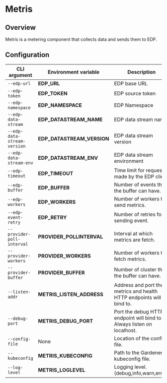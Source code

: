 # Metris

## Overview

Metris is a metering component that collects data and sends them to EDP.

## Configuration

| CLI argument | Environment variable | Description | Default value |
| -- | -- | -- | -- |
| `--edp-url` | **EDP_URL** | EDP base URL | `https://input.yevents.io` |
| `--edp-token` | **EDP_TOKEN** | EDP source token | None |
| `--edp-namespace` | **EDP_NAMESPACE** | EDP Namespace | None |
| `--edp-data-stream` | **EDP_DATASTREAM_NAME** | EDP data stream name | None |
| `--edp-data-stream-version` | **EDP_DATASTREAM_VERSION** | EDP data stream version | None |
| `--edp-data-stream-env` | **EDP_DATASTREAM_ENV** | EDP data stream environment | None |
| `--edp-timeout` | **EDP_TIMEOUT** | Time limit for requests made by the EDP client | `30s` |
| `--edp-buffer` | **EDP_BUFFER** | Number of events that the buffer can have. | `100` |
| `--edp-workers` | **EDP_WORKERS** | Number of workers to send metrics. | `5` |
| `--edp-event-retry` | **EDP_RETRY** | Number of retries for sending event. | `5` |
| `--provider-poll-interval` | **PROVIDER_POLLINTERVAL** | Interval at which metrics are fetch. | `1m` |
| `--provider-workers` | **PROVIDER_WORKERS** | Number of workers to fetch metrics. | `10` |
| `--provider-buffer` | **PROVIDER_BUFFER** | Number of cluster that the buffer can have. | `100` |
| `--listen-addr` | **METRIS_LISTEN_ADDRESS** | Address and port the metrics and health HTTP endpoints will bind to. | None |
| `--debug-port` | **METRIS_DEBUG_PORT** | Port the debug HTTP endpoint will bind to. Always listen on localhost. | None |
| `--config-file` | None | Location of the config file. | None |
| `--kubeconfig` | **METRIS_KUBECONFIG** | Path to the Gardener kubeconfig file. | None |
| `--log-level` | **METRIS_LOGLEVEL** | Logging level. (debug,info,warn,error) | `info` |

